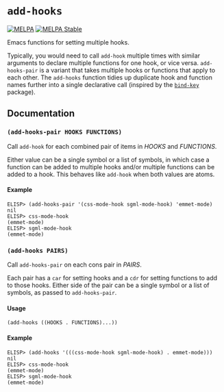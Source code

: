 # `add-hooks`
[![MELPA](https://melpa.org/packages/add-hooks-badge.svg)](https://melpa.org/#/add-hooks)
[![MELPA Stable](https://stable.melpa.org/packages/add-hooks-badge.svg)](https://stable.melpa.org/#/add-hooks)

Emacs functions for setting multiple hooks.

Typically, you would need to call `add-hook` multiple times with
similar arguments to declare multiple functions for one hook, or
vice versa.  `add-hooks-pair` is a variant that takes multiple
hooks or functions that apply to each other.  The `add-hooks`
function tidies up duplicate hook and function names further into a
single declarative call (inspired by the
[`bind-key`](https://github.com/jwiegley/use-package/blob/master/bind-key.el)
 package).

## Documentation

### `(add-hooks-pair HOOKS FUNCTIONS)`
Call `add-hook` for each combined pair of items in *HOOKS* and *FUNCTIONS*.

Either value can be a single symbol or a list of symbols, in
which case a function can be added to multiple hooks and/or
multiple functions can be added to a hook.  This behaves like
`add-hook` when both values are atoms.

#### Example
```emacs
ELISP> (add-hooks-pair '(css-mode-hook sgml-mode-hook) 'emmet-mode)
nil
ELISP> css-mode-hook
(emmet-mode)
ELISP> sgml-mode-hook
(emmet-mode)
```

### `(add-hooks PAIRS)`
Call `add-hooks-pair` on each cons pair in *PAIRS*.

Each pair has a `car` for setting hooks and a `cdr` for setting
functions to add to those hooks.  Either side of the pair can be
a single symbol or a list of symbols, as passed to
`add-hooks-pair`.

#### Usage
```emacs
(add-hooks ((HOOKS . FUNCTIONS)...))
```

#### Example
```emacs
ELISP> (add-hooks '(((css-mode-hook sgml-mode-hook) . emmet-mode)))
nil
ELISP> css-mode-hook
(emmet-mode)
ELISP> sgml-mode-hook
(emmet-mode)
```
